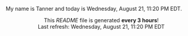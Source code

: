 My name is Tanner and today is Wednesday, August 21, 11:20 PM EDT.

<p align="center">This <i>README</i> file is generated <b>every 3 hours</b>!</br>Last refresh: Wednesday, August 21, 11:20 PM EDT<br /></p>
